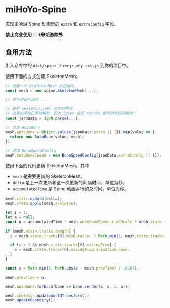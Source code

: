 # miHoYo-Spine

实现米哈游 Spine 动画里的 `extra` 和 `extraConfig` 字段。

**禁止商业使用！~~（米哈游除外~~**

## 食用方法

引入仓库中的 `dist/spine-threejs-mhy-ext.js` 到你的项目中。

使用下面的方式创建 SkeletonMesh。

``` js
// 创建一个 SkeletonMesh 并初始化。
const mesh = new spine.SkeletonMesh(...);

// 各种初始化操作 ...

// 解析 skeleton.json 文件的内容。
// 这里必须自己手动解析，因为 Spine 会把 miHoYo 额外的字段忽略掉！
const jsonData = JSON.parse(...);

// 添加 AutoBone
mesh.autoBone = Object.values(jsonData.extra || {}).map(value => {
  return new AutoBone(value, mesh);
});

// 添加 BoneSpeedConfig
mesh.autoBoneSpeed = new BoneSpeedConfig(jsonData.extraConfig || {});
```

使用下面的代码更新 SkeletonMesh。其中

* `mesh` 是需要更新的 SkeletonMesh。
* `delta` 是上一次更新和这一次更新的间隔时间，单位为秒。
* `accumulatedTime` 是 Spine 动画运行的总时间，单位为秒。

``` js
mesh.state.update(delta);
mesh.state.apply(mesh.skeleton);

let i = 1;
let a = null;
const o = accumulatedTime * mesh.autoBoneSpeed.timeScale * mesh.state.timeScale;

if (mesh.state.tracks.length) {
  i = mesh.state.tracks[0].mixDuration ? Math.min(1, mesh.state.tracks[0].mixTime / mesh.state.tracks[0].mixDuration) : 1;

  if (i < 1 && mesh.state.tracks[0].mixingFrom) {
    a = mesh.state.tracks[0].mixingFrom.animation.name;
  }
}

const s = Math.min(2, Math.abs(o - mesh.prevTime) / .0167);

mesh.prevTime = o;

mesh.autoBone.forEach(bone => bone.render(s, o, i, a));

mesh.skeleton.updateWorldTransform();
mesh.updateGeometry();
```
